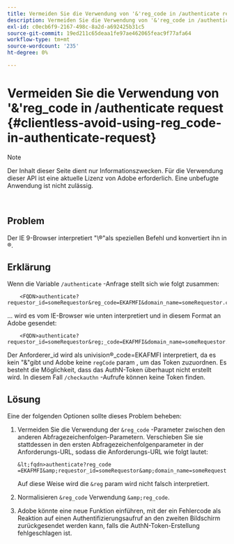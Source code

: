```yaml
---
title: Vermeiden Sie die Verwendung von '&'reg_code in /authenticate request
description: Vermeiden Sie die Verwendung von '&'reg_code in /authenticate request
exl-id: c0ecb6f9-2167-498c-8a2d-a692425b31c5
source-git-commit: 19ed211c65deaa1fe97ae462065feac9f77afa64
workflow-type: tm+mt
source-wordcount: '235'
ht-degree: 0%

---
```


# Vermeiden Sie die Verwendung von &#39;&amp;&#39;reg_code in /authenticate request {#clientless-avoid-using-reg_code-in-authenticate-request}

>[!NOTE]
>
>Der Inhalt dieser Seite dient nur Informationszwecken. Für die Verwendung dieser API ist eine aktuelle Lizenz von Adobe erforderlich. Eine unbefugte Anwendung ist nicht zulässig.

</br>



## Problem

Der IE 9-Browser interpretiert &quot;\®&quot;als speziellen Befehl und konvertiert ihn in ®.

## Erklärung

Wenn die Variable `/authenticate` -Anfrage stellt sich wie folgt zusammen:


```
    <FQDN>authenticate? requestor_id=someRequestor&reg_code=EKAFMFI&domain_name=someRequestor.com&noflash=true&mso_id=someMvpd&redirect_url=someRequestor.redirect.url.html
```


... wird es vom IE-Browser wie unten interpretiert und in diesem Format an Adobe gesendet:


```
    <FQDN>authenticate?requestor_id=someRequestor&reg;_code=EKAFMFI&domain_name=someRequestor.com&noflash=true&mso_id=someMvpd&redirect_url=someRequestor.redirect.url.html
```


Der Anforderer\_id wird als univision®\_code=EKAFMFI interpretiert, da es kein &quot;&amp;&quot;gibt und Adobe keine `regCode` param , um das Token zuzuordnen.  Es besteht die Möglichkeit, dass das AuthN-Token überhaupt nicht erstellt wird. In diesem Fall `/checkauthn` -Aufrufe können keine Token finden.



## Lösung

Eine der folgenden Optionen sollte dieses Problem beheben:

1. Vermeiden Sie die Verwendung der `&reg_code` -Parameter zwischen den anderen Abfragezeichenfolgen-Parametern.  Verschieben Sie sie stattdessen in den ersten Abfragezeichenfolgenparameter in der Anforderungs-URL, sodass die Anforderungs-URL wie folgt lautet:


       &lt;fqdn>authenticate?reg_code =EKAFMFI&amp;requestor_id=someRequestor&amp;domain_name=someRequestor.com&amp;noflash=true&amp;mso_id=someMvpd&amp;redirect_url=someRequestor.redirect.url.html
   

   Auf diese Weise wird die `&reg` param wird nicht falsch interpretiert.

1. Normalisieren `&reg_code` Verwendung `&amp;reg_code`.

1. Adobe könnte eine neue Funktion einführen, mit der ein Fehlercode als Reaktion auf einen Authentifizierungsaufruf an den zweiten Bildschirm zurückgesendet werden kann, falls die AuthN-Token-Erstellung fehlgeschlagen ist.
